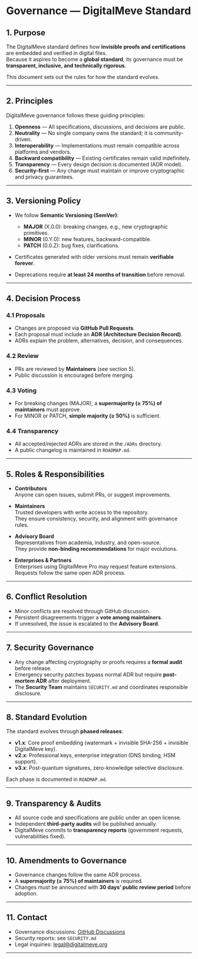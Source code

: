 # Governance — DigitalMeve Standard

## 1. Purpose

The DigitalMeve standard defines how **invisible proofs and certifications** are embedded and verified in digital files.  
Because it aspires to become a **global standard**, its governance must be **transparent, inclusive, and technically rigorous**.

This document sets out the rules for how the standard evolves.

---

## 2. Principles

DigitalMeve governance follows these guiding principles:

1. **Openness** — All specifications, discussions, and decisions are public.  
2. **Neutrality** — No single company owns the standard; it is community-driven.  
3. **Interoperability** — Implementations must remain compatible across platforms and vendors.  
4. **Backward compatibility** — Existing certificates remain valid indefinitely.  
5. **Transparency** — Every design decision is documented (ADR model).  
6. **Security-first** — Any change must maintain or improve cryptographic and privacy guarantees.  

---

## 3. Versioning Policy

- We follow **Semantic Versioning (SemVer)**:
  - **MAJOR** (X.0.0): breaking changes, e.g., new cryptographic primitives.  
  - **MINOR** (0.Y.0): new features, backward-compatible.  
  - **PATCH** (0.0.Z): bug fixes, clarifications.  

- Certificates generated with older versions must remain **verifiable forever**.  
- Deprecations require **at least 24 months of transition** before removal.  

---

## 4. Decision Process

### 4.1 Proposals
- Changes are proposed via **GitHub Pull Requests**.  
- Each proposal must include an **ADR (Architecture Decision Record)**.  
- ADRs explain the problem, alternatives, decision, and consequences.  

### 4.2 Review
- PRs are reviewed by **Maintainers** (see section 5).  
- Public discussion is encouraged before merging.  

### 4.3 Voting
- For breaking changes (MAJOR), a **supermajority (≥ 75%) of maintainers** must approve.  
- For MINOR or PATCH, **simple majority (≥ 50%)** is sufficient.  

### 4.4 Transparency
- All accepted/rejected ADRs are stored in the `/ADRs` directory.  
- A public changelog is maintained in `ROADMAP.md`.

---

## 5. Roles & Responsibilities

- **Contributors**  
  Anyone can open issues, submit PRs, or suggest improvements.  

- **Maintainers**  
  Trusted developers with write access to the repository.  
  They ensure consistency, security, and alignment with governance rules.  

- **Advisory Board**  
  Representatives from academia, industry, and open-source.  
  They provide **non-binding recommendations** for major evolutions.  

- **Enterprises & Partners**  
  Enterprises using DigitalMeve Pro may request feature extensions.  
  Requests follow the same open ADR process.  

---

## 6. Conflict Resolution

- Minor conflicts are resolved through GitHub discussion.  
- Persistent disagreements trigger a **vote among maintainers**.  
- If unresolved, the issue is escalated to the **Advisory Board**.  

---

## 7. Security Governance

- Any change affecting cryptography or proofs requires a **formal audit** before release.  
- Emergency security patches bypass normal ADR but require **post-mortem ADR** after deployment.  
- The **Security Team** maintains `SECURITY.md` and coordinates responsible disclosure.  

---

## 8. Standard Evolution

The standard evolves through **phased releases**:

- **v1.x**: Core proof embedding (watermark + invisible SHA-256 + invisible DigitalMeve key).  
- **v2.x**: Professional keys, enterprise integration (DNS binding, HSM support).  
- **v3.x**: Post-quantum signatures, zero-knowledge selective disclosure.  

Each phase is documented in `ROADMAP.md`.

---

## 9. Transparency & Audits

- All source code and specifications are public under an open license.  
- Independent **third-party audits** will be published annually.  
- DigitalMeve commits to **transparency reports** (government requests, vulnerabilities fixed).  

---

## 10. Amendments to Governance

- Governance changes follow the same ADR process.  
- A **supermajority (≥ 75%) of maintainers** is required.  
- Changes must be announced with **30 days’ public review period** before adoption.  

---

## 11. Contact

- Governance discussions: [GitHub Discussions](https://github.com/digitalmeve-standard)  
- Security reports: see `SECURITY.md`  
- Legal inquiries: legal@digitalmeve.org  

---
